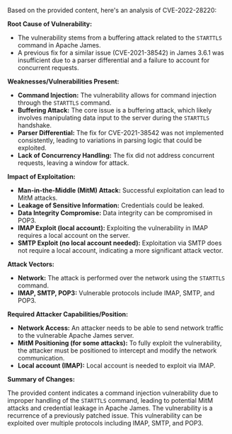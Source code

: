 Based on the provided content, here's an analysis of CVE-2022-28220:

**Root Cause of Vulnerability:**

*   The vulnerability stems from a buffering attack related to the `STARTTLS` command in Apache James.
*   A previous fix for a similar issue (CVE-2021-38542) in James 3.6.1 was insufficient due to a parser differential and a failure to account for concurrent requests.

**Weaknesses/Vulnerabilities Present:**

*   **Command Injection:** The vulnerability allows for command injection through the `STARTTLS` command.
*   **Buffering Attack:** The core issue is a buffering attack, which likely involves manipulating data input to the server during the `STARTTLS` handshake.
*   **Parser Differential:** The fix for CVE-2021-38542 was not implemented consistently, leading to variations in parsing logic that could be exploited.
*   **Lack of Concurrency Handling:** The fix did not address concurrent requests, leaving a window for attack.

**Impact of Exploitation:**

*   **Man-in-the-Middle (MitM) Attack:** Successful exploitation can lead to MitM attacks.
*   **Leakage of Sensitive Information:**  Credentials could be leaked.
*  **Data Integrity Compromise:** Data integrity can be compromised in POP3.
*   **IMAP Exploit (local account):** Exploiting the vulnerability in IMAP requires a local account on the server.
*   **SMTP Exploit (no local account needed):** Exploitation via SMTP does not require a local account, indicating a more significant attack vector.

**Attack Vectors:**

*   **Network:** The attack is performed over the network using the `STARTTLS` command.
*   **IMAP, SMTP, POP3:** Vulnerable protocols include IMAP, SMTP, and POP3.

**Required Attacker Capabilities/Position:**

*   **Network Access:** An attacker needs to be able to send network traffic to the vulnerable Apache James server.
*   **MitM Positioning (for some attacks):** To fully exploit the vulnerability, the attacker must be positioned to intercept and modify the network communication.
*   **Local account (IMAP):** Local account is needed to exploit via IMAP.

**Summary of Changes:**

The provided content indicates a command injection vulnerability due to improper handling of the `STARTTLS` command, leading to potential MitM attacks and credential leakage in Apache James. The vulnerability is a recurrence of a previously patched issue. This vulnerability can be exploited over multiple protocols including IMAP, SMTP, and POP3.